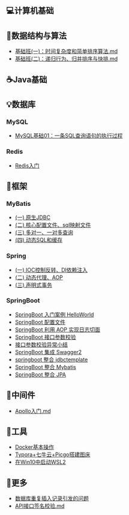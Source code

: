 ## 💻计算机基础
## 🎨数据结构与算法
- [基础班(一)：时间复杂度和简单排序算法.md](docs/数据结构与算法/基础班(一)-时间复杂度和简单排序算法.md)
- [基础班(二)：递归行为、归并排序与快排.md](docs/数据结构与算法/基础班(二)-递归行为、归并排序与快排.md)

## ☕Java基础

## 💡数据库

### MySQL
* [MySQL基础01：一条SQL查询语句的执行过程](docs/数据库/MySQL/MySQL基础01：一条SQL查询语句的执行过程.md)

### Redis
* [Redis入门](docs/数据库/Redis/Redis入门.md)

## 📙框架
### MyBatis
* [(一) 原生JDBC](docs/框架/SSM/MyBatis笔记(一)--原生JDBC.md)
* [(二) 核心配置文件、sql映射文件](docs/框架/SSM/MyBatis笔记(二)--核心配置文件、sql映射文件.md)
* [(三) 多对一、一对多查询](docs/框架/SSM/MyBatis笔记(三)--多对一、一对多查询.md)
* [(四) 动态SQL和缓存](docs/框架/SSM/Mybatis笔记(四)--动态SQL和缓存.md)

### Spring
* [(一) IOC控制反转、DI依赖注入](docs/框架/SSM/Spring笔记(一)----IOC控制反转、DI依赖注入.md)
* [(二) 动态代理、AOP](docs/框架/SSM/Spring笔记(二)----动态代理、AOP.md)
* [(三) 声明式事务](docs/框架/SSM/Spring笔记(三)----声明式事务.md)

### SpringBoot
- [SpringBoot 入门案例 HelloWorld](docs/框架/SpringBoot/demo-helloworld.md)
- [SpringBoot 配置文件](docs/框架/SpringBoot/demo-properties.md)
- [SpringBoot 利用 AOP 实现日志切面](docs/框架/SpringBoot/demo-log-aop.md)
- [SpringBoot 接口参数校验](docs/框架/SpringBoot/demo-validation.md)
- [接口参数校验异常小结](docs/框架/SpringBoot/接口参数校验异常小结.md)
- [SpringBoot 集成 Swagger2](docs/框架/SpringBoot/demo-swagger2.md)
- [springboot 整合 jdbctemplate](docs/框架/SpringBoot/demo-jdbctemplate.md)
- [SpringBoot 整合 Mybatis](docs/框架/SpringBoot/demo-mybatis.md)
- [SpringBoot 整合 JPA](docs/框架/SpringBoot/demo-jpa.md)

## 🎯中间件
* [Apollo入门.md](docs/中间件/Apollo入门.md)

## 🏓工具
* [Docker基本操作](docs/工具/Docker基本操作.md)
* [Typora+七牛云+Picgo搭建图床](docs/工具/Typora+七牛云+Picgo搭建图床.md)
* [在Win10中启动WSL2](docs/工具/在Win10中启动WSL2)

## 📐更多
* [数据库重复插入记录引发的问题](docs/更多/数据库重复插入记录引发的问题.md)
* [API接口签名校验.md](docs/更多/API接口签名校验.md)



